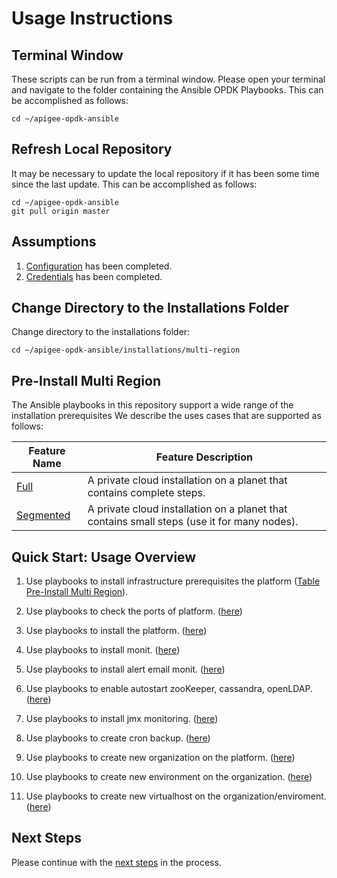 # Usage Instructions

## Terminal Window
These scripts can be run from a terminal window. Please open your terminal and navigate to the folder
containing the Ansible OPDK Playbooks. This can be accomplished as follows: 

    cd ~/apigee-opdk-ansible

## Refresh Local Repository
It may be necessary to update the local repository if it has been some time since the last update.
This can be accomplished as follows: 

    cd ~/apigee-opdk-ansible
    git pull origin master

## Assumptions

1. [Configuration](../../README.md#quick-start-usage-overview) has been completed.
1. [Credentials](../README.md#quick-start-usage-overview) has been completed.

## Change Directory to the Installations Folder
Change directory to the installations folder:

    cd ~/apigee-opdk-ansible/installations/multi-region
	
## Pre-Install Multi Region
The Ansible playbooks in this repository support a wide range of the installation prerequisites
We describe the uses cases that are supported as follows: 

| Feature Name | Feature Description |
| --- | --- |
| [Full](pre-install/full/README.md#usage-instructions) | A private cloud installation on a planet that contains complete steps. |
| [Segmented](pre-install/segmented/README.md#usage-instructions) | A private cloud installation on a planet that contains small steps (use it for many nodes). |

## Quick Start: Usage Overview

1. Use playbooks to install infrastructure prerequisites the platform ([Table Pre-Install Multi Region](README.md#pre-install-multi-region)).

1. Use playbooks to check the ports of platform. ([here](../../infrastructure/port-requirements/README.md#usage-instructions))

1. Use playbooks to install the platform. ([here](install/README.md#usage-instructions))

1. Use playbooks to install monit. ([here](../monit/README.md#usage-instructions))

1. Use playbooks to install alert email monit. ([here](../../post-installations/monit/alert-email/README.md#usage-instructions))

1. Use playbooks to enable autostart zooKeeper, cassandra, openLDAP. ([here](../../post-installations/autostart/README.md#usage-instructions))

1. Use playbooks to install jmx monitoring. ([here](../../post-installations/jmx-prometheus/README.md#usage-instructions))

1. Use playbooks to create cron backup. ([here](../../post-installations/monit/backup/README.md#usage-instructions))

1. Use playbooks to create new organization on the platform. ([here](../../post-installations/organization/README.md#usage-instructions))

1. Use playbooks to create new environment on the organization. ([here](../../post-installations/environment/README.md#usage-instructions))

1. Use playbooks to create new virtualhost on the organization/enviroment. ([here](../../post-installations/virtualhost/create/README.md#usage-instructions))


## Next Steps

Please continue with the [next steps](../README.md#ansible-apigee-private-cloud-features) in the process.